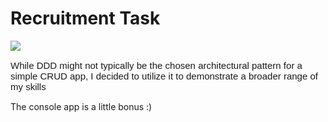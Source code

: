 # Recruitment Task

[![](https://skillicons.dev/icons?i=cs,dotnet,visualstudio)](https://skillicons.dev)
    
<link href="https://fonts.googleapis.com/css?family=Montserrat:400,500" rel="stylesheet">
<p style="font-family: 'Montserrat', sans-serif;font-size: 15px;font-weight: 500;">While DDD might not typically be the chosen architectural pattern for a simple CRUD app,
I decided to utilize it to demonstrate a broader range of my skills</p>

<p>The console app is a little bonus :)</p>
